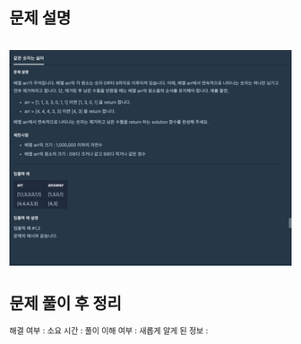 <h1>문제 설명<h1>
<img src="/images_problem/같은 숫자는 싫어.png">

<h1>문제 풀이 후 정리</h1>

<h7>해결 여부 : </h7>
<h7>소요 시간 : </h7>
<h7>풀이 이해 여부 :</h7>
<h7>새롭게 알게 된 정보 :</h7>
